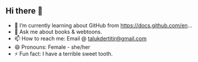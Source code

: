## Hi there 👋

- 🌱 I’m currently learning about GitHub from https://docs.github.com/en...
- 💬 Ask me about books & webtoons.
- 📫 How to reach me: Email @ talukdertitir@gmail.com
- 😄 Pronouns: Female - she/her
- ⚡ Fun fact: I have a terrible sweet tooth.

  
<!--
**TIA2689/TIA2689** is a ✨ _special_ ✨ repository because its `README.md` (this file) appears on your GitHub profile.

Here are some ideas to get you started:
- 🔭 I’m currently working on ...
- 👯 I’m looking to collaborate on ...
- 🤔 I’m looking for help with ...
-->
